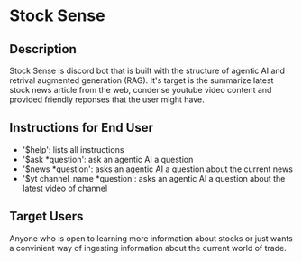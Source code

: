 # Stock Sense

## Description
Stock Sense is discord bot that is built with the structure of agentic AI and retrival augmented generation (RAG).
It's target is the summarize latest stock news article from the web, condense youtube video content and provided friendly
reponses that the user might have.

## Instructions for End User
- '$help': lists all instructions
- '$ask *question': ask an agentic AI a question
- '$news *question': asks an agentic AI a question about the current news
- '$yt channel_name *question': asks an agentic AI a question about the latest video of channel 

## Target Users
Anyone who is open to learning more information about stocks or just wants a convinient way of ingesting information about the current world of trade.
